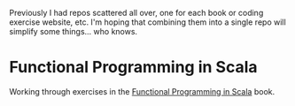 Previously I had repos scattered all over, one for each book or coding exercise website, etc. I'm hoping that combining them into a single repo will simplify some things... who knows.

# Functional Programming in Scala

Working through exercises in the [Functional Programming in Scala](https://www.manning.com/books/functional-programming-in-scala) book.

